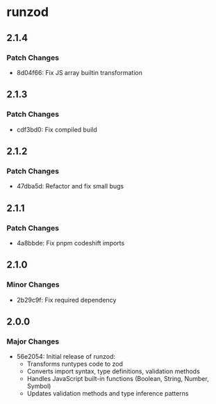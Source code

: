 # runzod

## 2.1.4

### Patch Changes

- 8d04f66: Fix JS array builtin transformation

## 2.1.3

### Patch Changes

- cdf3bd0: Fix compiled build

## 2.1.2

### Patch Changes

- 47dba5d: Refactor and fix small bugs

## 2.1.1

### Patch Changes

- 4a8bbde: Fix pnpm codeshift imports

## 2.1.0

### Minor Changes

- 2b29c9f: Fix required dependency

## 2.0.0

### Major Changes

- 56e2054: Initial release of runzod:
  - Transforms runtypes code to zod
  - Converts import syntax, type definitions, validation methods
  - Handles JavaScript built-in functions (Boolean, String, Number, Symbol)
  - Updates validation methods and type inference patterns
